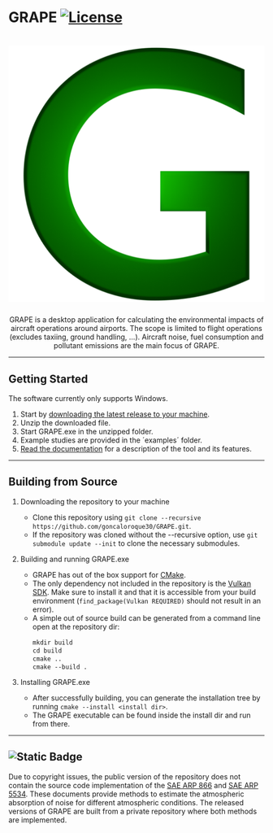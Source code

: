 # GRAPE [![License](https://img.shields.io/github/license/goncaloroque30/GRAPE)](LICENSE)

<h1 align="center">
    <img src="res/Icon/GrapeIcon512.png" alt="GRAPE">
</h1>

<p align="center">
    GRAPE is a desktop application for calculating the environmental impacts of aircraft operations around airports. The scope is limited to flight operations (excludes taxiing, ground handling, ...). Aircraft noise, fuel consumption and pollutant emissions are the main focus of GRAPE.
</p>

---

## Getting Started

The software currently only supports Windows.

1. Start by [downloading the latest release to your machine](https://github.com/goncaloroque30/GRAPE/releases/latest/download/GRAPE.zip).
2. Unzip the downloaded file.
3. Start GRAPE.exe in the unzipped folder.
4. Example studies are provided in the ´examples´ folder.
5. [Read the documentation](https://goncaloroque30.github.io/GRAPE-Docs/) for a description of the tool and its features.

---

## Building from Source

1. Downloading the repository to your machine

    - Clone this repository using `git clone --recursive https://github.com/goncaloroque30/GRAPE.git`.
    - If the repository was cloned without the --recursive option, use `git submodule update --init` to clone the necessary submodules.

2. Building and running GRAPE.exe
    - GRAPE has out of the box support for [CMake](https://cmake.org).
    - The only dependency not included in the repository is the [Vulkan SDK](https://vulkan.lunarg.com/sdk). Make sure to install it and that it is accessible from your build environment (`find_package(Vulkan REQUIRED)` should not result in an error).
    - A simple out of source build can be generated from a command line open at the repository dir:
        ```
        mkdir build
        cd build
        cmake ..
        cmake --build .
        ```

3. Installing GRAPE.exe
    - After successfully building, you can generate the installation tree by running `cmake --install <install dir>`.
    - The GRAPE executable can be found inside the install dir and run from there.

---

## ![Static Badge](https://img.shields.io/badge/Warning-FFFF00)

Due to copyright issues, the public version of the repository does not contain the source code implementation of the [SAE ARP 866](https://www.sae.org/standards/content/arp866b/) and [SAE ARP 5534](https://www.sae.org/standards/content/arp5534/). These documents provide methods to estimate the atmospheric absorption of noise for different atmospheric conditions. The released versions of GRAPE are built from a private repository where both methods are implemented.
